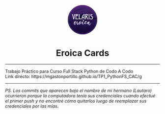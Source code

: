 <p align="center"><img src="image/eroica.png" width=100px height=100px></p>
<h1 align="center">Eroica Cards</h1>
<hr>
Trabajo Práctico para Curso Full Stack Python de Codo A Codo
<br>
Link directo: https://mgastonportillo.github.io/TP1_PythonFS_CAC/g
<hr>
<p><i>PS. Los commits que aparecen bajo el nombre de mi hermano (Lautaro) ocurrieron porque la computadora tenía sus credenciales cuando efectué el primer push y no encontré cómo quitarlos luego de reemplazar sus credenciales por las mías.</i></p>
